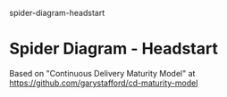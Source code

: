 spider-diagram-headstart
# Spider Diagram - Headstart

Based on "Continuous Delivery Maturity Model" at https://github.com/garystafford/cd-maturity-model
